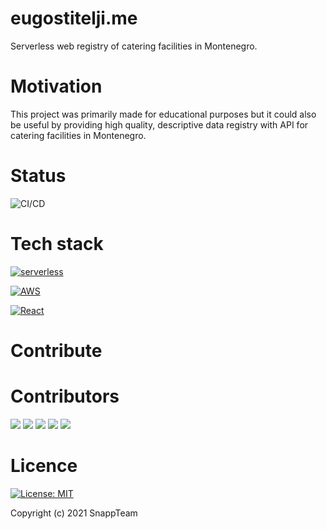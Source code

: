# eugostitelji.me

Serverless web registry of catering facilities in Montenegro.

# Motivation

This project was primarily made for educational purposes but it could also be useful by providing high quality, descriptive data registry with API for catering facilities in Montenegro.

# Status
![CI/CD](https://github.com/SnappTeamOpenUp/eugostitelji.me/actions/workflows/production-deploy.yml/badge.svg)

# Tech stack
[![serverless](http://public.serverless.com/badges/v3.svg)](http://www.serverless.com)

[![AWS](https://img.shields.io/badge/AWS-Amazon%20Web%20Services-orange)](https://aws.amazon.com/)

[![React](https://badges.aleen42.com/src/react.svg)](https://reactjs.org/)

# Contribute

# Contributors
[![](https://github.com/stemili.png?size=40)](https://github.com/stemili)
[![](https://github.com/rad1na.png?size=40)](https://github.com/rad1na)
[![](https://github.com/PetarCetkovic.png?size=40)](https://github.com/PetarCetkovic)
[![](https://github.com/AleksaVu.png?size=40)](https://github.com/AleksaVu)
[![](https://github.com/nikolakadic.png?size=40)](https://github.com/nikolakadic)


# Licence
[![License: MIT](https://img.shields.io/badge/License-MIT-yellow.svg)](https://github.com/SnappTeamOpenUp/eugostitelji.me/blob/main/LICENSE)

Copyright (c) 2021 SnappTeam

